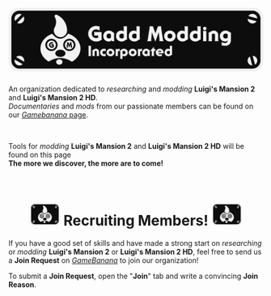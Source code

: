 <h1 align="center">
  <img src="Logo.png" width="600">
</h1>

An organization dedicated to *researching* and *modding* **Luigi's Mansion 2** and **Luigi's Mansion 2 HD**.<br>
*Documentaries* and *mods* from our passionate members can be found on our [*Gamebanana* page](https://gamebanana.com/studios/37863).

<br>

Tools for *modding* **Luigi's Mansion 2** and **Luigi's Mansion 2 HD** will be found on this page<br>
**The more we discover, the more are to come!**

<br>

<h1 align="center">
  <img src="Flag.png" width="60">
  Recruiting Members!
  <img src="Flag.png" width="60">
</h1>

If you have a good set of skills and have made a strong start on *researching* or *modding* **Luigi's Mansion 2** or **Luigi's Mansion 2 HD**, feel free to send us a **Join Request** on [*GameBanana*](https://gamebanana.com/studios/37863) to join our organization!

To submit a **Join Request**, open the "**Join**" tab and write a convincing **Join Reason**.
